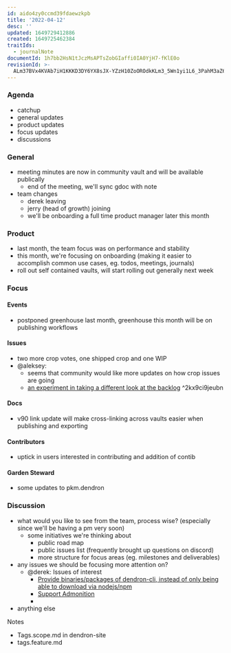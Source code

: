 ```yaml
---
id: aido4zy0ccmd39fdaewzkpb
title: '2022-04-12'
desc: ''
updated: 1649729412886
created: 1649725462384
traitIds:
  - journalNote
documentId: 1h7bb2HsN1tJczMsAPTsZobGIaffi0IA0YjH7-fKlE0o
revisionId: >-
  ALm37BVx4KVAb7iH1KKKD3DY6YX8sJX-YZzH10ZoOROdkKLm3_5Wn1yi1L6_3PahM3aZ6AbRaaeKumeKvSxElg
---
```

### Agenda

- catchup
- general updates
- product updates
- focus updates
- discussions

### General

- meeting minutes are now in community vault and will be available publically
  - end of the meeting, we'll sync gdoc with note
- team changes
  - derek leaving
  - jerry (head of growth) joining
  - we'll be onboarding a full time product manager later this month

### Product

- last month, the team focus was on performance and stability
- this month, we're focusing on onboarding (making it easier to accomplish common use cases, eg. todos, meetings, journals)
- roll out self contained vaults, will start rolling out generally next week

### Focus

#### Events

- postponed greenhouse last month, greenhouse this month will be on publishing workflows

#### Issues

- two more crop votes, one shipped crop and one WIP
- @aleksey: 
  - seems that community would like more updates on how crop issues are going
  - [an experiment in taking a different look at the backlog](https://github.com/orgs/dendronhq/projects/11/views/2) ^2kx9ci9jeubn
#### Docs

- v90 link update will make cross-linking across vaults easier when publishing and exporting

#### Contributors

- uptick in users interested in contributing and addition of contib

#### Garden Steward

- some updates to pkm.dendron

### Discussion

- what would you like to see from the team, process wise? (especially since we'll be having a pm very soon)
  - some initiatives we're thinking about
    - public road map
    - public issues list (frequently brought up questions on discord)
    - more structure for focus areas (eg. milestones and deliverables)
- any issues we should be focusing more attention on?
  - @derek: Issues of interest
    - [Provide binaries/packages of dendron-cli, instead of only being able to download via nodejs/npm](https://github.com/dendronhq/dendron/issues/2177)
    - [Support Admonition](https://github.com/dendronhq/dendron/issues/1287)
    - 
- anything else

Notes

- Tags.scope.md in dendron-site
- tags.feature.md


